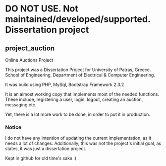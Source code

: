 # DO NOT USE. Not maintained/developed/supported. Dissertation project

## project_auction
Online Auctions Project

This project was a Dissertation Project for University of Patras, Greece.
School of Engineering, Department of Electrical & Computer Engineering.

It was build using PHP, MySql, Bootstrap Framework 2.3.2

It is an almost working copy that implements most of the needed functions.
These include, registering a user, login, logout, creating an auction, messaging etc.

Yet, there is a lot more work to be done, in order to put it in production.

### Notice
I do not have any intention of updating the current implementation, as it needs a lot of changes.
Additionally, this was not the project's initial goal, as states, it was just a dissertation project.

Kept in github for old time's sake :)